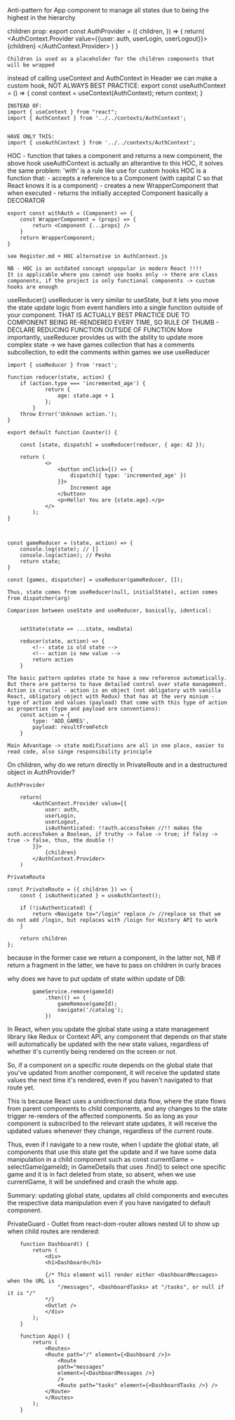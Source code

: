 Anti-pattern for App component to manage all states due to being the highest in the hierarchy

children prop: 
    export const AuthProvider = ({
        children,
    }) => {
        return(
            <AuthContext.Provider value={{user: auth, userLogin, userLogout}}>
                {children}
            </AuthContext.Provider>
        )
    }

    Children is used as a placeholder for the children components that will be wrapped

instead of calling useContext and AuthContext in Header we can make a custom hook, NOT ALWAYS BEST PRACTICE:
    export const useAuthContext = () => {
        const context = useContext(AuthContext);
        return context;
    }

    INSTEAD OF: 
    import { useContext } from "react";
    import { AuthContext } from '../../contexts/AuthContext';


    HAVE ONLY THIS:
    import { useAuthContext } from '../../contexts/AuthContext';

HOC - function that takes a component and returns a new component, the above hook useAuthContext is actually an alterantive to this HOC, it solves the same problem:
    'with' is a rule like use for custom hooks
    HOC is a function that: 
    - accepts a reference to a Component (with capital C so that React knows it is a component) 
    - creates a new WrapperComponent that when executed
    - returns the initially accepted Component
    basically a DECORATOR

    export const withAuth = (Component) => {
        const WrapperComponent = (props) => {
            return <Component {...props} />
        }
        return WrapperComponent;
    }

    see Register.md + HOC alternative in AuthContext.js

    NB - HOC is an outdated concept unpopular in modern React !!!!
    It is applicable where you cannot use hooks only -> there are class components, if the project is only functional components -> custom hooks are enough

useReducer()
    useReducer is very similar to useState, but it lets you move the state update logic from event handlers into a single function outside of your component. THAT  IS ACTUALLY BEST PRACTICE DUE TO COMPONENT BEING RE-RENDERED EVERY TIME, SO RULE OF THUMB - DECLARE REDUCING FUNCTION OUTSIDE OF FUNCTION
    More importantly, useReducer provides us with the ability to update more complex state -> we have games collection that has a comments subcollection, to edit the comments within games we use useReducer

    import { useReducer } from 'react';

    function reducer(state, action) {
        if (action.type === 'incremented_age') {
                return {
                    age: state.age + 1
                };
            }
        throw Error('Unknown action.');
    }

    export default function Counter() {

        const [state, dispatch] = useReducer(reducer, { age: 42 });

        return (
                <>
                    <button onClick={() => {
                        dispatch({ type: 'incremented_age' })
                    }}>
                        Increment age
                    </button>
                    <p>Hello! You are {state.age}.</p>
                </>
            );
    }



    const gameReducer = (state, action) => {
        console.log(state); // []
        console.log(action); // Pesho
        return state;
    }

    const [games, dispatcher] = useReducer(gameReducer, []);

    Thus, state comes from useReducer(null, initialState), action comes from dispatcher(arg)

    Comparison between useState and useReducer, basically, identical:


        setState(state => ...state, newData)

        reducer(state, action) => {
            <!-- state is old state -->
            <!-- action is new value -->
            return action
        }

    The basic pattern updates state to have a new reference automatically. But there are patterns to have detailed control over state management. Action is crucial - action is an object (not obligatory with vanilla React, obligatory object with Redux) that has at the very minium - type of action and values (payload) that come with this type of action as properties (type and payload are conventions):
        const action = {
            type: 'ADD_GAMES',
            payload: resultFromFetch
        } 
    
    Main Advantage -> state modifications are all in one place, easier to read code, also singe responsibility principle 


On children, why do we return directly in PrivateRoute and in a destructured object in AuthProvider?

    AuthProvider

        return(
            <AuthContext.Provider value={{
                user: auth, 
                userLogin, 
                userLogout, 
                isAuthenticated: !!auth.accessToken //!! makes the auth.accessToken a Boolean, if truthy -> false -> true; if falsy -> true -> false, thus, the double !!
            }}>
                {children}
            </AuthContext.Provider>
        )
    
    PrivateRoute

    const PrivateRoute = ({ children }) => {
        const { isAuthenticated } = useAuthContext();

        if (!isAuthenticated) {
            return <Navigate to="/login" replace /> //replace so that we do not add /login, but replaces with /loign for History API to work
        }

        return children
    };

because in the former case we return a component, in the latter not, NB if return a fragment in the latter, we have to pass on children in  curly braces


why does we have to put update of state within update of DB:

            gameService.remove(gameId)
                .then(() => {
                    gameRemove(gameId);
                    navigate('/catalog');
                })

In React, when you update the global state using a state management library like Redux or Context API, any component that depends on that state will automatically be updated with the new state values, regardless of whether it's currently being rendered on the screen or not.

So, if a component on a specific route depends on the global state that you've updated from another component, it will receive the updated state values the next time it's rendered, even if you haven't navigated to that route yet.

This is because React uses a unidirectional data flow, where the state flows from parent components to child components, and any changes to the state trigger re-renders of the affected components. So as long as your component is subscribed to the relevant state updates, it will receive the updated values whenever they change, regardless of the current route.

Thus, even if I navigate to a new route, when I update the global state, all components that use this state get the update and if we have some data manipulation in a child component such as const currentGame = selectGame(gameId); in GameDetails that uses .find() to select one specific game and it is in fact deleted from state, so absent, when we use currentGame, it will be undefined and crash the whole app.

Summary: updating global state, updates all child components and executes the respective data manipulation even if you have navigated to default component.


PrivateGuard - Outlet from react-dom-router allows nested UI to show up when child routes are rendered:

        function Dashboard() {
            return (
                <div>
                <h1>Dashboard</h1>

                {/* This element will render either <DashboardMessages> when the URL is
                    "/messages", <DashboardTasks> at "/tasks", or null if it is "/"
                */}
                <Outlet />
                </div>
            );
        }

        function App() {
            return (
                <Routes>
                <Route path="/" element={<Dashboard />}>
                    <Route
                    path="messages"
                    element={<DashboardMessages />}
                    />
                    <Route path="tasks" element={<DashboardTasks />} />
                </Route>
                </Routes>
            );
        }